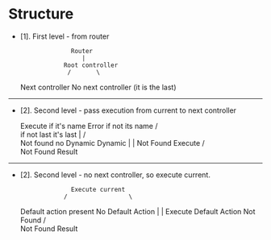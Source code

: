 # Structure

- [1]. First level - from router

                    Router
                       |
                  Root controller
                   /       \
    Next controller       No next controller (it is the last)

-------------------------------------------------------------------

- [2]. Second level - pass execution from current to next controller

    Execute if it's name        Error if not its name
                                /           \
                    if not last            it's  last
                        |                  /        \
                    Not found          no Dynamic   Dynamic
                                          |             |
                                        Not Found   Execute
                                                    /       \
                                                Not Found   Result

-------------------------------------------------------------------

- [2]. Second level - no next controller, so execute current.

                    Execute current
                  /                 \
    Default action present          No Default Action
                |                     |
    Execute Default Action          Not Found
         /           \
  Not Found         Result
